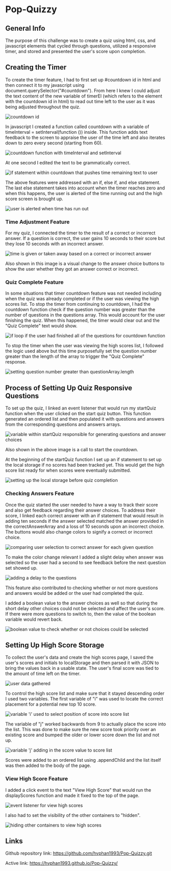 # Pop-Quizzy

## General Info
The purpose of this challenge was to create a quiz using html, css, and javascript elements that cycled through questions, utilized a responsive timer, and stored and presented the user's score upon completion.

## Creating the Timer
To create the timer feature, I had to first set up #countdown id in html and then connect it to my javascript using document.querySelector("#countdown"). From here I knew I could adjust the text content of the new variable of timerEl (which refers to the element with the countdown id in html) to read out time left to the user as it was being adjusted throughout the quiz.

![countdown id](./assets/images/countdownID.png)

In javascript I created a function called countdown with a variable of timeInterval = setInterval(function ()) inside. This function adds text feedback to the screen to appraise the user of the time left and also iterates down to zero every second (starting from 60).

![countdown function with timeInterval and setInterval](./assets/images/countdownFunction.png)

At one second I edited the text to be grammatically correct.

![if statement within countdown that pushes time remaining text to user](./assets/images/countdownIfElseIfElse.png)

The above features were addressed with an if, else if, and else statement. The last else statement takes into account when the timer reaches zero and when this happens, the user is alerted of the time running out and the high score screen is brought up.

![user is alerted when time has run out](./assets/images/countdownZeroAlert.png)

### Time Adjustment Feature
For my quiz, I connected the timer to the result of a correct or incorrect answer. If a question is correct, the user gains 10 seconds to their score but they lose 10 seconds with an incorrect answer.

![time is given or taken away based on a correct or incorrect answer](./assets/images/resultOfCorrectOrIncorrect.png)

Also shown in this image is a visual change to the answer choice buttons to show the user whether they got an answer correct or incorrect. 

### Quiz Complete Feature
In some situations that timer countdown feature was not needed including when the quiz was already completed or if the user was viewing the high scores list. To stop the timer from continuing to countdown, I had the countdown function check if the question number was greater than the number of questions in the questions array. This would account for the user finishing the quiz. When this happened, the timer would clear out and the "Quiz Complete" text would show.

![if loop if the user had finished all of the questions for countdown function ](./assets/images/ifloopcountdownquizcomplete.png)

To stop the timer when the user was viewing the high scores list, I followed the logic used above but this time purposefully set the question number greater than the length of the array to trigger the "Quiz Complete" response.

![setting question number greater than questionArray.length](./assets/images/displayscorequestionplus1.png)


## Process of Setting Up Quiz Responsive Questions
To set up the quiz, I linked an event listener that would run my startQuiz function when the user clicked on the start quiz button. This function generated an ordered list and then populated it with questions and answers from the corresponding questions and answers arrays.

![variable within startQuiz responsible for generating questions and answer choices](./assets/images/starQuizpopulatelist.png)

Also shown in the above image is a call to start the countdown. 

At the beginning of the startQuiz function I set up an if statement to set up the local storage if no scores had been tracked yet. This would get the high score list ready for when scores were eventually submitted.

![setting up the local storage before quiz completion](./assets/images/starQuizsetupscorelist.png)

### Checking Answers Feature
Once the quiz started the user needed to have a way to track their score and also get feedback regarding their answer choices. To address their score, I linked each correct answer with an if statement that would result in adding ten seconds if the answer selected matched the answer provided in the correctAnswerArray and a loss of 10 seconds upon an incorrect choice. The buttons would also change colors to signify a correct or incorrect choice.

![comparing user selection to correct answer for each given question](./assets/images/correctincorrectfeedback.png)

To make the color change relevant I added a slight delay when answer was selected so the user had a second to see feedback before the next question set showed up.

![adding a delay to the questions](./assets/images/settimeoutdelay.png)

This feature also contributed to checking whether or not more questions and answers would be added or the user had completed the quiz.

I added a boolean value to the answer choices as well so that during the short delay other choices could not be selected and affect the user's score. If there were more questions to switch to, then the value of the boolean variable would revert back.

![boolean value to check whether or not choices could be selected](./assets/images/booleantodelay.png)



## Setting Up High Score Storage
To collect the user's data and create the high scores page, I saved the user's scores and initials to localStorage and then parsed it with JSON to bring the values back in a usable state. The user's final score was tied to the amount of time left on the timer.

![user data gathered](./assets/images/scoretrackerfunctionfinalscore.png)

To control the high score list and make sure that it stayed descending order I used two variables. The first variable of "i" was used to locate the correct placement for a potential new top 10 score.

![variable 'i' used to select position of score into score list](./assets/images/scoretrackerivariable.png)

The variable of "j" worked backwards from 9 to actually place the score into the list. This was done to make sure the new score took priority over an existing score and bumped the older or lower score down the list and not up.

![variable 'j' adding in the score value to score list](./assets/images/scoretrackerjvariable.png)

Scores were added to an ordered list using .appendChild and the list itself was then added to the body of the page.

### View High Score Feature
I added a click event to the text "View High Score" that would run the displayScores function and made it fixed to the top of the page. 

![event listener for view high scores](./assets/images/view%20high%20score%20button.png)

I also had to set the visibility of the other containers to "hidden".

![hiding other containers to view high scores](./assets/images/displayscoreshideotherboxes.png)

## Links
Github repository link: https://github.com/hvphan1993/Pop-Quizzy.git

Active link: https://hvphan1993.github.io/Pop-Quizzy/